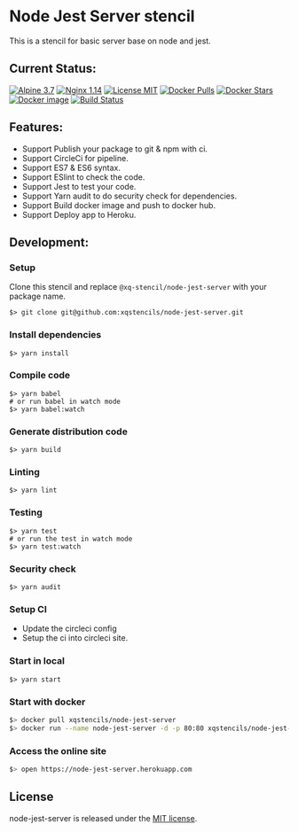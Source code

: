 # Node Jest Server stencil
This is a stencil for basic server base on node and jest.

## Current Status:

[![Alpine 3.7](https://img.shields.io/badge/alpine-3.7-brightgreen.svg)]()
[![Nginx 1.14](https://img.shields.io/badge/nginx-1.14-brightgreen.svg)]()
[![License MIT](https://img.shields.io/badge/license-MIT-blue.svg)]()
[![Docker Pulls](https://img.shields.io/docker/pulls/xqstencils/node-jest-server.svg)](https://hub.docker.com/r/xqstencils/node-jest-server/)
[![Docker Stars](https://img.shields.io/docker/stars/xqstencils/node-jest-server.svg)](https://hub.docker.com/r/xqstencils/node-jest-server/)
[![Docker image](https://images.microbadger.com/badges/image/xqstencils/node-jest-server.svg)](https://microbadger.com/images/xqstencils/node-jest-server)
[![Build Status](https://circleci.com/gh/xqstencils/node-jest-server.svg?style=svg)](https://circleci.com/gh/xqstencils/node-jest-server)

## Features:

* Support Publish your package to git & npm with ci.
* Support CircleCi for pipeline.
* Support ES7 & ES6 syntax.
* Support ESlint to check the code.
* Support Jest to test your code.
* Support Yarn audit to do security check for dependencies.
* Support Build docker image and push to docker hub.
* Support Deploy app to Heroku.

## Development:

### Setup

Clone this stencil and replace `@xq-stencil/node-jest-server` with your package name.

```
$> git clone git@github.com:xqstencils/node-jest-server.git
```

### Install dependencies

```
$> yarn install
```

### Compile code

```
$> yarn babel
# or run babel in watch mode
$> yarn babel:watch
```

### Generate distribution code

```
$> yarn build
```

### Linting

```
$> yarn lint
```

### Testing

```
$> yarn test
# or run the test in watch mode
$> yarn test:watch
```

### Security check

```
$> yarn audit
```

### Setup CI

* Update the circleci config
* Setup the ci into circleci site.


### Start in local

```
$> yarn start
```

### Start with docker

```sh
$> docker pull xqstencils/node-jest-server
$> docker run --name node-jest-server -d -p 80:80 xqstencils/node-jest-server
```

### Access the online site

```sh
$> open https://node-jest-server.herokuapp.com
```

## License

node-jest-server is released under the [MIT license](https://github.com/xqstencils/node-jest-server/blob/master/LICENSE).
